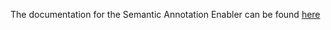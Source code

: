 The documentation for the Semantic Annotation Enabler can be found [here](https://assist-iot-enablers-documentation.readthedocs.io/en/latest/index.html) 